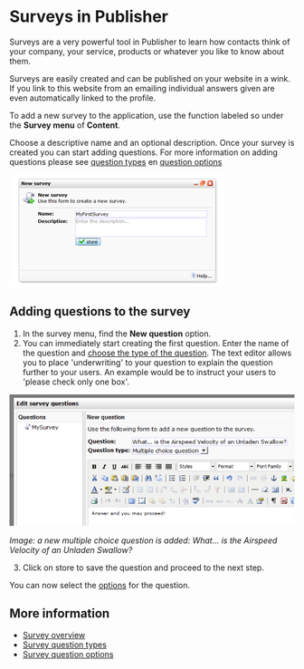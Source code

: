 # Surveys in Publisher

Surveys are a very powerful tool in Publisher to learn how contacts think 
of your company, your service, products or whatever you like to know about them.

Surveys are easily created and can be published on your website in a
wink. If you link to this website from an emailing individual answers 
given are even automatically linked to the profile.

To add a new survey to the application, use the function labeled so
under the **Survey menu** of **Content**.

Choose a descriptive name and an optional description. Once your survey
is created you can start adding questions. For more information on 
adding questions please see [question types](./surveys-question-types.md)
en [question options](./surveys-question-options.md)

![New survey dialog](../images/createnewsurvey.png)

## Adding questions to the survey

1.  In the survey menu, find the **New question** option.
2.  You can immediately start creating the first question. Enter the
    name of the question and [choose the type of the
    question](./surveys-question-types.md).
    The text editor allows you to place 'underwriting' to your question to
    explain the question further to your users. An example would be to 
    instruct your users to 'please check only one box'.

![New question](../images/newquestion.png)

*Image: a new multiple choice question is added: What... is the Airspeed Velocity of an
Unladen Swallow?*

3.  Click on store to save the question and proceed to the next step.

You can now select the [options](./surveys-question-options.md) for the 
question.

## More information

* [Survey overview](./surveys)
* [Survey question types](./surveys-question-types.md)
* [Survey question options](./surveys-question-options.md)

